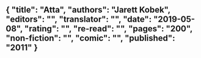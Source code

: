 {
 "title": "Atta",
 "authors": "Jarett Kobek",
 "editors": "",
 "translator": "",
 "date": "2019-05-08",
 "rating": "",
 "re-read": "",
 "pages": "200",
 "non-fiction": "",
 "comic": "",
 "published": "2011"
}
---

